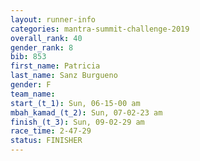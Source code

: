 ```yaml
---
layout: runner-info 
categories: mantra-summit-challenge-2019 
overall_rank: 40
gender_rank: 8
bib: 853
first_name: Patricia
last_name: Sanz Burgueno
gender: F
team_name:
start_(t_1): Sun, 06-15-00 am
mbah_kamad_(t_2): Sun, 07-02-23 am
finish_(t_3): Sun, 09-02-29 am
race_time: 2-47-29
status: FINISHER
---
```

